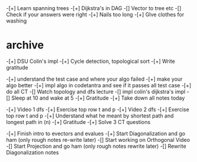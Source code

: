## 

-[+] Learn spanning trees
-[+] Dijkstra's in DAG
-[] Vector to tree etc
-[] Check if your answers were right
-[+] Nails too long 
-[+] GIve clothes for washing

































# archive
-[+] DSU Colin's impl
-[+] Cycle detection, topological sort
-[+] Write gratitude


-[+] understand the test case and where your algo failed
-[+] make your algo better
-[+] impl algo in codetantra and see if it passes all test case
-[+] do all CT 
-[] Watch topology and dfs lecture
-[] impl colin's dijkstra's impl
-[] Sleep at 10 and wake at 5
-[+] Gratitude
-[+] Take down all notes today


-[+] Video 1 dfs
-[+] Exercise top row t and p
-[+] Video 2 dfs
-[+] Exercise top row t and p
-[+] Understand what he meant by shortest path and longest path in (n)
-[+] Gratitude
-[+] Solve 3 CT questions


-[+] Finish intro to evectors and evalues 
-[+] Start Diagonalization and go ham (only rough notes re-write later)
-[] Start working on Orthogonal Video
-[] Start Projection and go ham (only rough notes rewrite later)
-[] Rewrite Diagonalization notes
